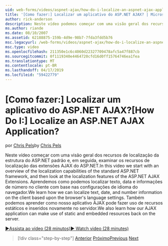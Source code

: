 ```yaml
---
uid: web-forms/videos/aspnet-ajax/how-do-i-localize-an-aspnet-ajax-application
title: '[Como fazer:] Localizar um aplicativo do ASP.NET AJAX? | Microsoft Docs'
author: rick-anderson
description: Neste vídeo podemos começar com uma visão geral dos recursos de localização da estrutura do ASP.NET padrão e, em seguida, examinar os recursos de localização da...
ms.author: riande
ms.date: 08/10/2007
ms.assetid: 62188875-159b-4d9e-98b7-7fda3fdd5b76
msc.legacyurl: /web-forms/videos/aspnet-ajax/how-do-i-localize-an-aspnet-ajax-application
msc.type: video
ms.openlocfilehash: 211350e1c6c4060d22327709478afc5a47f887cb
ms.sourcegitcommit: 0f1119340e4464720cfd16d0ff15764746ea1fea
ms.translationtype: MT
ms.contentlocale: pt-BR
ms.lasthandoff: 04/17/2019
ms.locfileid: "59422779"
---
```

# <a name="how-do-i-localize-an-aspnet-ajax-application"></a><span data-ttu-id="15f1b-104">[Como fazer:] Localizar um aplicativo do ASP.NET AJAX?</span><span class="sxs-lookup"><span data-stu-id="15f1b-104">[How Do I:] Localize an ASP.NET AJAX Application?</span></span>

<span data-ttu-id="15f1b-105">por [Chris Pels](https://twitter.com/chrispels)</span><span class="sxs-lookup"><span data-stu-id="15f1b-105">by [Chris Pels](https://twitter.com/chrispels)</span></span>

<span data-ttu-id="15f1b-106">Neste vídeo começar com uma visão geral dos recursos de localização da estrutura do ASP.NET padrão e, em seguida, examinar os recursos de localização das extensões AJAX do ASP.NET.</span><span class="sxs-lookup"><span data-stu-id="15f1b-106">In this video we start with an overview of the localization capabilities of the standard ASP.NET framework, and then look at the localization features of the ASP.NET AJAX Extensions.</span></span> <span data-ttu-id="15f1b-107">Aprendemos como podemos localizar texto, data e informações de número no cliente com base nas configurações de idioma do navegador.</span><span class="sxs-lookup"><span data-stu-id="15f1b-107">We learn how we can localize text, date, and number information on the client based upon the browser's language settings.</span></span> <span data-ttu-id="15f1b-108">Também podemos aprender como nosso aplicativo AJAX pode fazer uso de recursos estáticos e inseridos novamente no servidor.</span><span class="sxs-lookup"><span data-stu-id="15f1b-108">We also learn how our AJAX application can make use of static and embedded resources back on the server.</span></span>

[<span data-ttu-id="15f1b-109">&#9654;Assista ao vídeo (28 minutos)</span><span class="sxs-lookup"><span data-stu-id="15f1b-109">&#9654; Watch video (28 minutes)</span></span>](https://channel9.msdn.com/Blogs/ASP-NET-Site-Videos/how-do-i-localize-an-aspnet-ajax-application)

> [!div class="step-by-step"]
> <span data-ttu-id="15f1b-110">[Anterior](how-do-i-implement-the-persistent-communications-pattern-with-the-updatepanel.md)
> [Próximo](how-do-i-implement-the-persistent-communications-pattern-using-web-services.md)</span><span class="sxs-lookup"><span data-stu-id="15f1b-110">[Previous](how-do-i-implement-the-persistent-communications-pattern-with-the-updatepanel.md)
[Next](how-do-i-implement-the-persistent-communications-pattern-using-web-services.md)</span></span>
